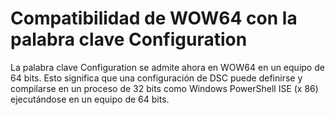 # Compatibilidad de WOW64 con la palabra clave Configuration

La palabra clave Configuration se admite ahora en WOW64 en un equipo de 64 bits. Esto significa que una configuración de DSC puede definirse y compilarse en un proceso de 32 bits como Windows PowerShell ISE (x 86) ejecutándose en un equipo de 64 bits.


<!--HONumber=Aug16_HO3-->


